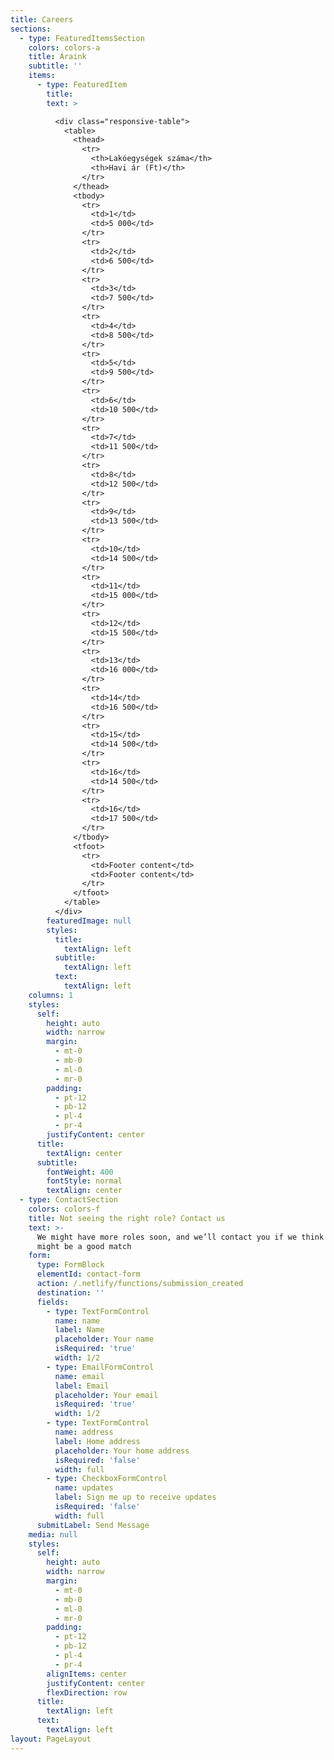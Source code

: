```yaml
---
title: Careers
sections:
  - type: FeaturedItemsSection
    colors: colors-a
    title: Áraink
    subtitle: ''
    items:
      - type: FeaturedItem
        title: 
        text: >

          <div class="responsive-table">
            <table>
              <thead>
                <tr>
                  <th>Lakóegységek száma</th>
                  <th>Havi ár (Ft)</th>
                </tr>
              </thead>
              <tbody>
                <tr>
                  <td>1</td>
                  <td>5 000</td>
                </tr>
                <tr>
                  <td>2</td>
                  <td>6 500</td>
                </tr>
                <tr>
                  <td>3</td>
                  <td>7 500</td>
                </tr>
                <tr>
                  <td>4</td>
                  <td>8 500</td>
                </tr>
                <tr>
                  <td>5</td>
                  <td>9 500</td>
                </tr>
                <tr>
                  <td>6</td>
                  <td>10 500</td>
                </tr>
                <tr>
                  <td>7</td>
                  <td>11 500</td>
                </tr>
                <tr>
                  <td>8</td>
                  <td>12 500</td>
                </tr>
                <tr>
                  <td>9</td>
                  <td>13 500</td>
                </tr>
                <tr>
                  <td>10</td>
                  <td>14 500</td>
                </tr>
                <tr>
                  <td>11</td>
                  <td>15 000</td>
                </tr>
                <tr>
                  <td>12</td>
                  <td>15 500</td>
                </tr>
                <tr>
                  <td>13</td>
                  <td>16 000</td>
                </tr>
                <tr>
                  <td>14</td>
                  <td>16 500</td>
                </tr>
                <tr>
                  <td>15</td>
                  <td>14 500</td>
                </tr>
                <tr>
                  <td>16</td>
                  <td>14 500</td>
                </tr>
                <tr>
                  <td>16</td>
                  <td>17 500</td>
                </tr>
              </tbody>
              <tfoot>
                <tr>
                  <td>Footer content</td>
                  <td>Footer content</td>
                </tr>
              </tfoot>
            </table>
          </div>
        featuredImage: null
        styles:
          title:
            textAlign: left
          subtitle:
            textAlign: left
          text:
            textAlign: left
    columns: 1
    styles:
      self:
        height: auto
        width: narrow
        margin:
          - mt-0
          - mb-0
          - ml-0
          - mr-0
        padding:
          - pt-12
          - pb-12
          - pl-4
          - pr-4
        justifyContent: center
      title:
        textAlign: center
      subtitle:
        fontWeight: 400
        fontStyle: normal
        textAlign: center
  - type: ContactSection
    colors: colors-f
    title: Not seeing the right role? Contact us
    text: >-
      We might have more roles soon, and we’ll contact you if we think there
      might be a good match
    form:
      type: FormBlock
      elementId: contact-form
      action: /.netlify/functions/submission_created
      destination: ''
      fields:
        - type: TextFormControl
          name: name
          label: Name
          placeholder: Your name
          isRequired: 'true'
          width: 1/2
        - type: EmailFormControl
          name: email
          label: Email
          placeholder: Your email
          isRequired: 'true'
          width: 1/2
        - type: TextFormControl
          name: address
          label: Home address
          placeholder: Your home address
          isRequired: 'false'
          width: full
        - type: CheckboxFormControl
          name: updates
          label: Sign me up to receive updates
          isRequired: 'false'
          width: full
      submitLabel: Send Message
    media: null
    styles:
      self:
        height: auto
        width: narrow
        margin:
          - mt-0
          - mb-0
          - ml-0
          - mr-0
        padding:
          - pt-12
          - pb-12
          - pl-4
          - pr-4
        alignItems: center
        justifyContent: center
        flexDirection: row
      title:
        textAlign: left
      text:
        textAlign: left
layout: PageLayout
---
```

